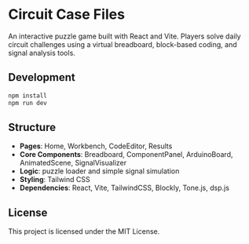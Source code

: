 # Circuit Case Files

An interactive puzzle game built with React and Vite. Players solve daily circuit challenges using a virtual breadboard, block-based coding, and signal analysis tools.

## Development

```bash
npm install
npm run dev
```

## Structure

- **Pages**: Home, Workbench, CodeEditor, Results
- **Core Components**: Breadboard, ComponentPanel, ArduinoBoard, AnimatedScene, SignalVisualizer
- **Logic**: puzzle loader and simple signal simulation
- **Styling**: Tailwind CSS
- **Dependencies**: React, Vite, TailwindCSS, Blockly, Tone.js, dsp.js

## License

This project is licensed under the MIT License.
